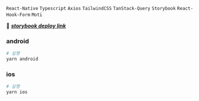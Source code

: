`React-Native` `Typescript` `Axios` `TailwindCSS` `TanStack-Query` `Storybook` `React-Hook-Form` `Moti`

🔗 _**<a href="https://fromnow-storybook.vercel.app">storybook deploy link</a>**_

### android 


```bash
# 실행
yarn android
```


### ios

```bash
# 실행
yarn ios
```